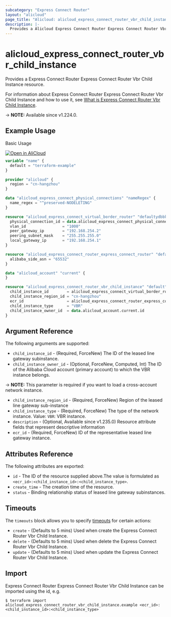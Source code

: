 ```yaml
---
subcategory: "Express Connect Router"
layout: "alicloud"
page_title: "Alicloud: alicloud_express_connect_router_vbr_child_instance"
description: |-
  Provides a Alicloud Express Connect Router Express Connect Router Vbr Child Instance resource.
---
```


# alicloud_express_connect_router_vbr_child_instance

Provides a Express Connect Router Express Connect Router Vbr Child Instance resource.

For information about Express Connect Router Express Connect Router Vbr Child Instance and how to use it, see [What is Express Connect Router Vbr Child Instance](https://next.api.alibabacloud.com/api/ExpressConnectRouter/2023-09-01/AttachExpressConnectRouterChildInstance).

-> **NOTE:** Available since v1.224.0.

## Example Usage

Basic Usage

<div style="display: block;margin-bottom: 40px;"><div class="oics-button" style="float: right;position: absolute;margin-bottom: 10px;">
  <a href="https://api.aliyun.com/terraform?resource=alicloud_express_connect_router_vbr_child_instance&exampleId=0032239e-111f-a619-ea6a-5d6f876f283f888d35a7&activeTab=example&spm=docs.r.express_connect_router_vbr_child_instance.0.0032239e11&intl_lang=EN_US" target="_blank">
    <img alt="Open in AliCloud" src="https://img.alicdn.com/imgextra/i1/O1CN01hjjqXv1uYUlY56FyX_!!6000000006049-55-tps-254-36.svg" style="max-height: 44px; max-width: 100%;">
  </a>
</div></div>

```terraform
variable "name" {
  default = "terraform-example"
}

provider "alicloud" {
  region = "cn-hangzhou"
}

data "alicloud_express_connect_physical_connections" "nameRegex" {
  name_regex = "^preserved-NODELETING"
}

resource "alicloud_express_connect_virtual_border_router" "defaultydbbk3" {
  physical_connection_id = data.alicloud_express_connect_physical_connections.nameRegex.connections.0.id
  vlan_id                = "1000"
  peer_gateway_ip        = "192.168.254.2"
  peering_subnet_mask    = "255.255.255.0"
  local_gateway_ip       = "192.168.254.1"
}

resource "alicloud_express_connect_router_express_connect_router" "defaultAAlhUy" {
  alibaba_side_asn = "65532"
}

data "alicloud_account" "current" {
}

resource "alicloud_express_connect_router_vbr_child_instance" "default" {
  child_instance_id        = alicloud_express_connect_virtual_border_router.defaultydbbk3.id
  child_instance_region_id = "cn-hangzhou"
  ecr_id                   = alicloud_express_connect_router_express_connect_router.defaultAAlhUy.id
  child_instance_type      = "VBR"
  child_instance_owner_id  = data.alicloud_account.current.id
}
```

## Argument Reference

The following arguments are supported:
* `child_instance_id` - (Required, ForceNew) The ID of the leased line gateway subinstance.
* `child_instance_owner_id` - (Optional, ForceNew, Computed, Int) The ID of the Alibaba Cloud account (primary account) to which the VBR instance belongs.

-> **NOTE:**  This parameter is required if you want to load a cross-account network instance.

* `child_instance_region_id` - (Required, ForceNew) Region of the leased line gateway sub-instance
* `child_instance_type` - (Required, ForceNew) The type of the network instance. Value: `VBR`: VBR instance.
* `description` - (Optional, Available since v1.235.0) Resource attribute fields that represent descriptive information
* `ecr_id` - (Required, ForceNew) ID of the representative leased line gateway instance.

## Attributes Reference

The following attributes are exported:
* `id` - The ID of the resource supplied above.The value is formulated as `<ecr_id>:<child_instance_id>:<child_instance_type>`.
* `create_time` - The creation time of the resource.
* `status` - Binding relationship status of leased line gateway subinstances.

## Timeouts

The `timeouts` block allows you to specify [timeouts](https://www.terraform.io/docs/configuration-0-11/resources.html#timeouts) for certain actions:
* `create` - (Defaults to 5 mins) Used when create the Express Connect Router Vbr Child Instance.
* `delete` - (Defaults to 5 mins) Used when delete the Express Connect Router Vbr Child Instance.
* `update` - (Defaults to 5 mins) Used when update the Express Connect Router Vbr Child Instance.

## Import

Express Connect Router Express Connect Router Vbr Child Instance can be imported using the id, e.g.

```shell
$ terraform import alicloud_express_connect_router_vbr_child_instance.example <ecr_id>:<child_instance_id>:<child_instance_type>
```